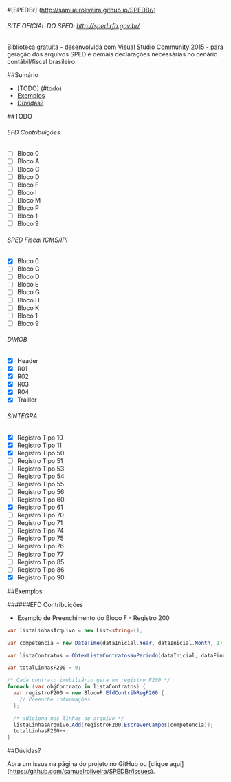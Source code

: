 #[SPEDBr] (http://samuelroliveira.github.io/SPEDBr/)
###### SITE OFICIAL DO SPED: http://sped.rfb.gov.br/
Biblioteca gratuita  - desenvolvida com Visual Studio Community 2015 - para geração dos arquivos SPED e demais declarações necessárias no cenário contábil/fiscal brasileiro.

##Sumário

- [TODO] (#todo)
- [Exemplos](#exemplos)
- [Dúvidas?](#dúvidas)

##TODO

###### EFD Contribuições

- [ ] Bloco 0
- [ ] Bloco A
- [ ] Bloco C
- [ ] Bloco D
- [ ] Bloco F
- [ ] Bloco I
- [ ] Bloco M
- [ ] Bloco P
- [ ] Bloco 1
- [ ] Bloco 9

###### SPED Fiscal ICMS/IPI

- [x] Bloco 0
- [ ] Bloco C
- [ ] Bloco D
- [ ] Bloco E
- [ ] Bloco G
- [ ] Bloco H
- [ ] Bloco K
- [ ] Bloco 1
- [ ] Bloco 9

###### DIMOB

- [x] Header
- [x] R01
- [x] R02
- [x] R03
- [x] R04
- [x] Trailler

###### SINTEGRA

- [x] Registro Tipo 10
- [x] Registro Tipo 11
- [x] Registro Tipo 50
- [ ] Registro Tipo 51
- [ ] Registro Tipo 53
- [ ] Registro Tipo 54
- [ ] Registro Tipo 55
- [ ] Registro Tipo 56
- [ ] Registro Tipo 60
- [x] Registro Tipo 61
- [ ] Registro Tipo 70
- [ ] Registro Tipo 71
- [ ] Registro Tipo 74
- [ ] Registro Tipo 75
- [ ] Registro Tipo 76
- [ ] Registro Tipo 77
- [ ] Registro Tipo 85
- [ ] Registro Tipo 86
- [x] Registro Tipo 90

##Exemplos

######EFD Contribuições

- Exemplo de Preenchimento do Bloco F - Registro 200

```cs
var listaLinhasArquivo = new List<string>();

var competencia = new DateTime(dataInicial.Year, dataInicial.Month, 1);

var listaContratos = ObtemListaContratosNoPeriodo(dataInicial, dataFinal);

var totalLinhasF200 = 0;

/* Cada contrato imobiliário gera um registro F200 */
foreach (var objContrato in listaContratos) {
  var registroF200 = new BlocoF.EfdContribRegF200 {
    // Preenche informações
  };

  /* adiciona nas linhas do arquivo */
  listaLinhasArquivo.Add(registroF200.EscreverCampos(competencia));
  totalLinhasF200++;
}
```

##Dúvidas?

Abra um issue na página do projeto no GitHub ou [clique aqui] (https://github.com/samuelroliveira/SPEDBr/issues).
